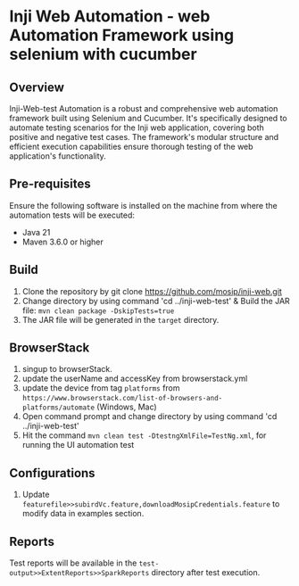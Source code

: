 # Inji Web  Automation - web Automation Framework using selenium with cucumber

## Overview

Inji-Web-test Automation is a robust and comprehensive web automation framework built using Selenium and Cucumber. It's specifically designed to automate testing scenarios for the Inji web application, covering both positive and negative test cases. The framework's modular structure and efficient execution capabilities ensure thorough testing of the web application's functionality.

## Pre-requisites

Ensure the following software is installed on the machine from where the automation tests will be executed:
- Java 21
- Maven 3.6.0 or higher

## Build
1. Clone the repository by git clone https://github.com/mosip/inji-web.git
2. Change directory by using command 'cd ../inji-web-test'  & Build the JAR file: `mvn clean package -DskipTests=true`
3. The JAR file will be generated in the `target` directory.


## BrowserStack
1. singup to browserStack. 
2. update the userName and accessKey from browserstack.yml
3. update the device from tag `platforms` from `https://www.browserstack.com/list-of-browsers-and-platforms/automate` (Windows, Mac)
4. Open command prompt and change directory by using command 'cd ../inji-web-test'
5. Hit the command `mvn clean test -DtestngXmlFile=TestNg.xml`, for running the UI automation test

## Configurations

1. Update `featurefile>>subirdVc.feature,downloadMosipCredentials.feature` to modify data in examples section.

## Reports

Test reports will be available in the `test-output>>ExtentReports>>SparkReports` directory after test execution.
